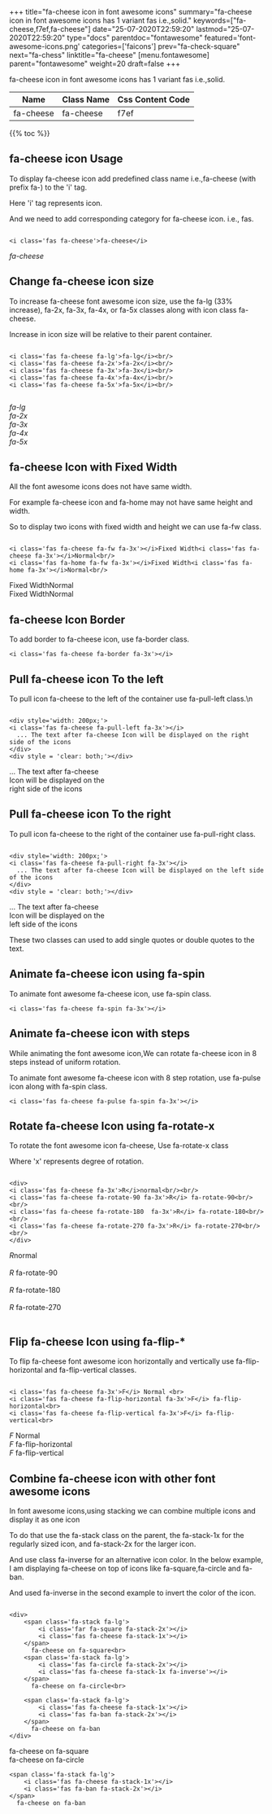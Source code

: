 +++
title="fa-cheese icon in font awesome icons"
summary="fa-cheese icon in font awesome icons has 1 variant fas i.e.,solid."
keywords=["fa-cheese,f7ef,fa-cheese"]
date="25-07-2020T22:59:20"
lastmod="25-07-2020T22:59:20"
type="docs"
parentdoc="fontawesome"
featured='font-awesome-icons.png'
categories=['faicons']
prev="fa-check-square"
next="fa-chess"
linktitle="fa-cheese"
[menu.fontawesome]
parent="fontawesome"
weight=20
draft=false
+++


fa-cheese icon in font awesome icons has 1 variant fas i.e.,solid.

<div class='table-responsive'><table class='table'><thead><tr><th>Name</th><th>Class Name</th><th>Css Content Code</th></tr></thead><tbody><tr><td>fa-cheese</td><td>fa-cheese</td><td>f7ef</td></tr></tbody></table></div>


{{% toc %}}


## fa-cheese icon Usage

To display fa-cheese icon add predefined class name i.e.,fa-cheese (with prefix fa-) to the 'i' tag.

Here 'i' tag represents icon.

And we need to add corresponding category for fa-cheese icon. i.e., fas.


```

<i class='fas fa-cheese'>fa-cheese</i>
```

<i class='fas fa-cheese'>fa-cheese</i>




## Change fa-cheese icon size
To increase fa-cheese font awesome icon size, use the fa-lg (33% increase), fa-2x, fa-3x, fa-4x, or fa-5x classes along with icon class fa-cheese.

Increase in icon size will be relative to their parent container. 

```

<i class='fas fa-cheese fa-lg'>fa-lg</i><br/>
<i class='fas fa-cheese fa-2x'>fa-2x</i><br/>
<i class='fas fa-cheese fa-3x'>fa-3x</i><br/>
<i class='fas fa-cheese fa-4x'>fa-4x</i><br/>
<i class='fas fa-cheese fa-5x'>fa-5x</i><br/>
            
```

<i class='fas fa-cheese fa-lg'>fa-lg</i><br/>
<i class='fas fa-cheese fa-2x'>fa-2x</i><br/>
<i class='fas fa-cheese fa-3x'>fa-3x</i><br/>
<i class='fas fa-cheese fa-4x'>fa-4x</i><br/>
<i class='fas fa-cheese fa-5x'>fa-5x</i><br/>
            



## fa-cheese Icon with Fixed Width 

All the font awesome icons does not have same width.

For example fa-cheese icon and fa-home may not have same height and width.

So to display two icons with fixed width and height we can use fa-fw class.


```

<i class='fas fa-cheese fa-fw fa-3x'></i>Fixed Width<i class='fas fa-cheese fa-3x'></i>Normal<br/>
<i class='fas fa-home fa-fw fa-3x'></i>Fixed Width<i class='fas fa-home fa-3x'></i>Normal<br/>
```

<i class='fas fa-cheese fa-fw fa-3x'></i>Fixed Width<i class='fas fa-cheese fa-3x'></i>Normal<br/>
<i class='fas fa-home fa-fw fa-3x'></i>Fixed Width<i class='fas fa-home fa-3x'></i>Normal<br/>



## fa-cheese Icon Border 

To add border to fa-cheese icon, use fa-border class.


```
<i class='fas fa-cheese fa-border fa-3x'></i>

```
<i class='fas fa-cheese fa-border fa-3x'></i>





## Pull fa-cheese icon To the left

To pull icon fa-cheese to the left of the container use fa-pull-left class.\n

```

<div style='width: 200px;'>
<i class='fas fa-cheese fa-pull-left fa-3x'></i>
  ... The text after fa-cheese Icon will be displayed on the right side of the icons
</div>
<div style = 'clear: both;'></div>
```

<div style='width: 200px;'>
<i class='fas fa-cheese fa-pull-left fa-3x'></i>
  ... The text after fa-cheese Icon will be displayed on the right side of the icons
</div>
<div style = 'clear: both;'></div>




## Pull fa-cheese icon To the right
To pull icon fa-cheese to the right of the container use fa-pull-right class.

```

<div style='width: 200px;'>
<i class='fas fa-cheese fa-pull-right fa-3x'></i>
  ... The text after fa-cheese Icon will be displayed on the left side of the icons
</div>
<div style = 'clear: both;'></div>
```

<div style='width: 200px;'>
<i class='fas fa-cheese fa-pull-right fa-3x'></i>
  ... The text after fa-cheese Icon will be displayed on the left side of the icons
</div>
<div style = 'clear: both;'></div>

These two classes can used to add single quotes or double quotes to the text.


## Animate fa-cheese icon using fa-spin
To animate font awesome fa-cheese icon, use fa-spin class.

```
<i class='fas fa-cheese fa-spin fa-3x'></i>
```
<i class='fas fa-cheese fa-spin fa-3x'></i>




## Animate fa-cheese icon with steps
While animating the font awesome icon,We can rotate fa-cheese icon in 8 steps instead of uniform rotation.

To animate font awesome fa-cheese icon with 8 step rotation, use fa-pulse icon along with fa-spin class.


```
<i class='fas fa-cheese fa-pulse fa-spin fa-3x'></i>

```
<i class='fas fa-cheese fa-pulse fa-spin fa-3x'></i>





## Rotate fa-cheese Icon using fa-rotate-x
To rotate the font awesome icon fa-cheese, Use fa-rotate-x class

Where 'x' represents degree of rotation.


```

<div>
<i class='fas fa-cheese fa-3x'>R</i>normal<br/><br/>
<i class='fas fa-cheese fa-rotate-90 fa-3x'>R</i> fa-rotate-90<br/><br/> 
<i class='fas fa-cheese fa-rotate-180  fa-3x'>R</i> fa-rotate-180<br/><br/> 
<i class='fas fa-cheese fa-rotate-270 fa-3x'>R</i> fa-rotate-270<br/><br/>
</div>
```

<div>
<i class='fas fa-cheese fa-3x'>R</i>normal<br/><br/>
<i class='fas fa-cheese fa-rotate-90 fa-3x'>R</i> fa-rotate-90<br/><br/> 
<i class='fas fa-cheese fa-rotate-180  fa-3x'>R</i> fa-rotate-180<br/><br/> 
<i class='fas fa-cheese fa-rotate-270 fa-3x'>R</i> fa-rotate-270<br/><br/>
</div>




## Flip fa-cheese Icon using fa-flip-*
To flip fa-cheese font awesome icon horizontally and vertically use fa-flip-horizontal and fa-flip-vertical classes. 

```

<i class='fas fa-cheese fa-3x'>F</i> Normal <br>
<i class='fas fa-cheese fa-flip-horizontal fa-3x'>F</i> fa-flip-horizontal<br>
<i class='fas fa-cheese fa-flip-vertical fa-3x'>F</i> fa-flip-vertical<br>
```

<i class='fas fa-cheese fa-3x'>F</i> Normal <br>
<i class='fas fa-cheese fa-flip-horizontal fa-3x'>F</i> fa-flip-horizontal<br>
<i class='fas fa-cheese fa-flip-vertical fa-3x'>F</i> fa-flip-vertical<br>




## Combine fa-cheese icon with other font awesome icons
In font awesome icons,using stacking we can combine multiple icons and display it as one icon 

To do that use the fa-stack class on the parent, the fa-stack-1x for the regularly sized icon, and fa-stack-2x for the larger icon.

And use class fa-inverse for an alternative icon color. 
In the below example, I am displaying fa-cheese on top of icons like fa-square,fa-circle and fa-ban.

And used fa-inverse in the second example to invert the color of the icon.

```

<div>
    <span class='fa-stack fa-lg'>
        <i class='far fa-square fa-stack-2x'></i>
        <i class='fas fa-cheese fa-stack-1x'></i>
    </span>
      fa-cheese on fa-square<br>
    <span class='fa-stack fa-lg'>
        <i class='fas fa-circle fa-stack-2x'></i>
        <i class='fas fa-cheese fa-stack-1x fa-inverse'></i>
    </span>
      fa-cheese on fa-circle<br>

    <span class='fa-stack fa-lg'>
        <i class='fas fa-cheese fa-stack-1x'></i>
        <i class='fas fa-ban fa-stack-2x'></i>
    </span>
      fa-cheese on fa-ban
</div>
```

<div>
    <span class='fa-stack fa-lg'>
        <i class='far fa-square fa-stack-2x'></i>
        <i class='fas fa-cheese fa-stack-1x'></i>
    </span>
      fa-cheese on fa-square<br>
    <span class='fa-stack fa-lg'>
        <i class='fas fa-circle fa-stack-2x'></i>
        <i class='fas fa-cheese fa-stack-1x fa-inverse'></i>
    </span>
      fa-cheese on fa-circle<br>

    <span class='fa-stack fa-lg'>
        <i class='fas fa-cheese fa-stack-1x'></i>
        <i class='fas fa-ban fa-stack-2x'></i>
    </span>
      fa-cheese on fa-ban
</div>







